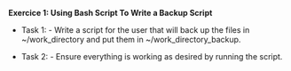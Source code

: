 **Exercice 1: Using Bash Script To Write a Backup Script**

* Task 1: 
         - Write a script for the user that will back up the files in ~/work_directory and put them in ~/work_directory_backup.

* Task 2:
        - Ensure everything is working as desired by running the script.